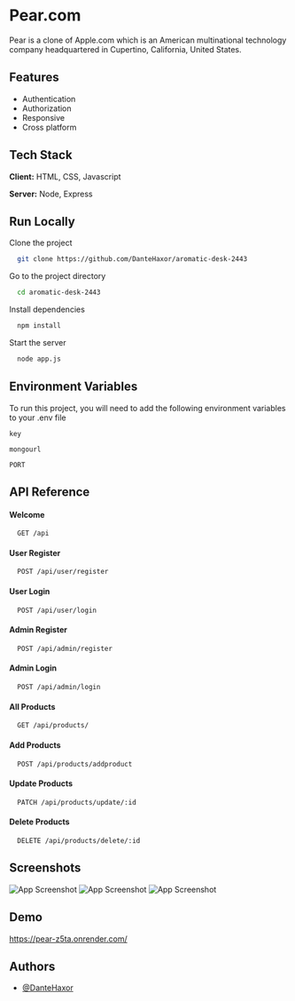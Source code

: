 
# Pear.com

Pear is a clone of Apple.com which is an American multinational technology company headquartered in Cupertino, California, United States.

## Features

- Authentication
- Authorization
- Responsive
- Cross platform


## Tech Stack

**Client:** HTML, CSS, Javascript 

**Server:** Node, Express


## Run Locally

Clone the project

```bash
  git clone https://github.com/DanteHaxor/aromatic-desk-2443
```

Go to the project directory

```bash
  cd aromatic-desk-2443
```

Install dependencies

```bash
  npm install
```

Start the server

```bash
  node app.js
```


## Environment Variables

To run this project, you will need to add the following environment variables to your .env file

`key`

`mongourl`

`PORT`


## API Reference

#### Welcome

```http
  GET /api
```
#### User Register

```http
  POST /api/user/register
```
#### User Login

```http
  POST /api/user/login
```
#### Admin Register

```http
  POST /api/admin/register
```
#### Admin Login

```http
  POST /api/admin/login
```
#### All Products

```http
  GET /api/products/
```
#### Add Products

```http
  POST /api/products/addproduct
```
#### Update Products

```http
  PATCH /api/products/update/:id
```
#### Delete Products

```http
  DELETE /api/products/delete/:id
```

## Screenshots

![App Screenshot](https://i.imgur.com/NIW25IN.jpeg)
![App Screenshot](https://i.imgur.com/gIZtuhv.jpeg)
![App Screenshot](https://i.imgur.com/Gqs21cN.jpeg)



## Demo
https://pear-z5ta.onrender.com/
## Authors

- [@DanteHaxor](https://github.com/DanteHaxor)


